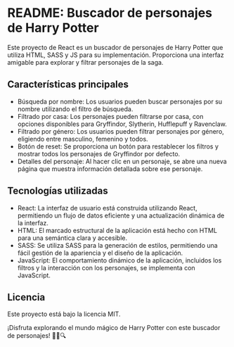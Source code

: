 # README: Buscador de personajes de Harry Potter

Este proyecto de React es un buscador de personajes de Harry Potter que utiliza HTML, SASS y JS para su implementación. Proporciona una interfaz amigable para explorar y filtrar personajes de la saga.

## Características principales

-   Búsqueda por nombre: Los usuarios pueden buscar personajes por su nombre utilizando el filtro de búsqueda.
-   Filtrado por casa: Los personajes pueden filtrarse por casa, con opciones disponibles para Gryffindor, Slytherin, Hufflepuff y Ravenclaw.
-   Filtrado por género: Los usuarios pueden filtrar personajes por género, eligiendo entre masculino, femenino y todos.
-   Botón de reset: Se proporciona un botón para restablecer los filtros y mostrar todos los personajes de Gryffindor por defecto.
-   Detalles del personaje: Al hacer clic en un personaje, se abre una nueva página que muestra información detallada sobre ese personaje.

## Tecnologías utilizadas

-   React: La interfaz de usuario está construida utilizando React, permitiendo un flujo de datos eficiente y una actualización dinámica de la interfaz.
-   HTML: El marcado estructural de la aplicación está hecho con HTML para una semántica clara y accesible.
-   SASS: Se utiliza SASS para la generación de estilos, permitiendo una fácil gestión de la apariencia y el diseño de la aplicación.
-   JavaScript: El comportamiento dinámico de la aplicación, incluidos los filtros y la interacción con los personajes, se implementa con JavaScript.

## Licencia

Este proyecto está bajo la licencia MIT.

¡Disfruta explorando el mundo mágico de Harry Potter con este buscador de personajes! 🧙‍♂️🔍
